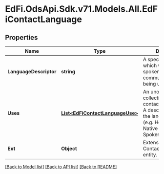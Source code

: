 # EdFi.OdsApi.Sdk.v71.Models.All.EdFiContactLanguage

## Properties

Name | Type | Description | Notes
------------ | ------------- | ------------- | -------------
**LanguageDescriptor** | **string** | A specification of which written or spoken communication is being used. | 
**Uses** | [**List&lt;EdFiContactLanguageUse&gt;**](EdFiContactLanguageUse.md) | An unordered collection of contactLanguageUses. A description of how the language is used (e.g. Home Language, Native Language, Spoken Language). | [optional] 
**Ext** | **Object** | Extensions to the ContactLanguage entity. | [optional] 

[[Back to Model list]](../README.md#documentation-for-models) [[Back to API list]](../README.md#documentation-for-api-endpoints) [[Back to README]](../README.md)

